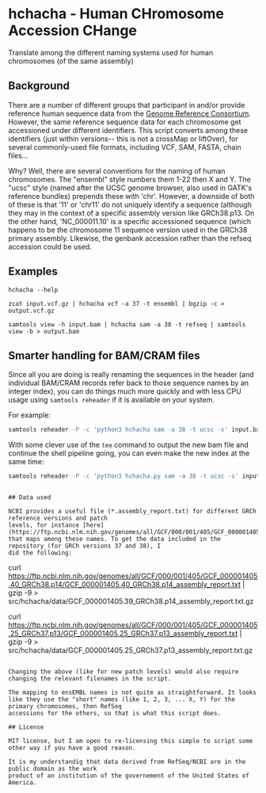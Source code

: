 # hchacha - Human CHromosome Accession CHange

Translate among the different naming systems used for human chromosomes (of the same assembly)

## Background

There are a number of different groups that participant in and/or provide reference human sequence
data from the [Genome Reference Consortium](http://genomereference.org). However, the same reference
sequence data for each chromosome get accessioned under different identifiers. This script converts
among these identifiers (just within versions-- this is not a crossMap or liftOver), for several
commonly-used file formats, including VCF, SAM, FASTA, chain files...

Why? Well, there are several conventions for the naming of human chromosomes. The "ensembl" style
numbers them 1-22 then X and Y. The "ucsc" style (named after the UCSC genome browser, also
used in GATK's reference bundles) prepends these with 'chr'. However, a downside of both of these
is that '11' or 'chr11' do not uniquely identify a sequence (although they may in the context
of a specific assembly version like GRCh38.p13. On the other hand, 'NC_000011.10' is a specific
accessioned sequence (which happens to be the chromosome 11 sequence version used in the
GRCh38 primary assembly. Likewise, the genbank accession rather than the refseq accession could
be used.

## Examples

```
hchacha --help
```

```
zcat input.vcf.gz | hchacha vcf -a 37 -t ensembl | bgzip -c > output.vcf.gz
```

```
samtools view -h input.bam | hchacha sam -a 38 -t refseq | samtools view -b > output.bam
```

## Smarter handling for BAM/CRAM files

Since all you are doing is really renaming the sequences in the header (and individual BAM/CRAM records
refer back to those sequence names by an integer index), you can do things much more quickly and with
less CPU usage using `samtools reheader` if it is available on your system.

For example:

```bash
samtools reheader -P -c 'python3 hchacha sam -a 38 -t ucsc -s' input.bam > output.bam
```

With some clever use of the `tee` command to output the new bam file and continue the shell pipeline
going, you can even make the new index at the same time:

```bash
samtools reheader -P -c 'python3 hchacha.py sam -a 38 -t ucsc -s' input.bam | tee output.bam | samtools index - output.bam.bai
```

```

## Data used

NCBI provides a useful file (*.assembly_report.txt) for different GRCh reference versions and patch
levels, for instance [here](https://ftp.ncbi.nlm.nih.gov/genomes/all/GCF/000/001/405/GCF_000001405.40_GRCh38.p14/GCF_000001405.40_GRCh38.p14_assembly_report.txt),
that maps among these names. To get the data included in the repository (for GRCh versions 37 and 38), I
did the following:

```
curl https://ftp.ncbi.nlm.nih.gov/genomes/all/GCF/000/001/405/GCF_000001405.40_GRCh38.p14/GCF_000001405.40_GRCh38.p14_assembly_report.txt | gzip -9 > src/hchacha/data/GCF_000001405.39_GRCh38.p14_assembly_report.txt.gz

curl https://ftp.ncbi.nlm.nih.gov/genomes/all/GCF/000/001/405/GCF_000001405.25_GRCh37.p13/GCF_000001405.25_GRCh37.p13_assembly_report.txt | gzip -9 > src/hchacha/data/GCF_000001405.25_GRCh37.p13_assembly_report.txt.gz
```

Changing the above (like for new patch levels) would also require changing the relevant filenames in the script.

The mapping to ensEMBL names is not quite as straightforward. It looks
like they use the "short" names (like 1, 2, 3, ... X, Y) for the primary chromosomes, then RefSeq
accessions for the others, so that is what this script does.

## License

MIT license, but I am open to re-licensing this simple to script some other way if you have a good reason.

It is my understandig that data derived from RefSeq/NCBI are in the public domain as the work
product of an institution of the governement of the United States of America.
